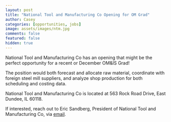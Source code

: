 ```yaml
---
layout: post
title: "National Tool and Manufacturing Co Opening for OM Grad"
author: Casey
categories: [opportunities, jobs]
image: assets/images/ntm.jpg
comments: false
featured: false
hidden: true
---
```


National Tool and Manufacturing Co has an opening that might be the perfect opportunity for a recent or December OM&IS Grad!

The position would both forecast and allocate raw material, coordinate with foreign steel mill suppliers, and analyze shop production for both scheduling and costing data. 

National Tool and Manufacturing Co is located at 563 Rock Road Drive, East Dundee, IL 60118.

If interested, reach out to Eric Sandberg, President of National Tool and Manufacturing Co, via <a href="mailto: ejsandberg@ntm.com">email</a>.